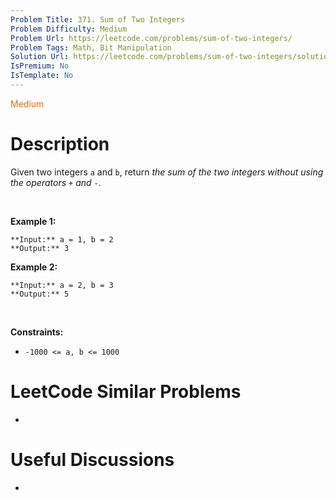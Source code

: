 ```yaml
---
Problem Title: 371. Sum of Two Integers
Problem Difficulty: Medium
Problem Url: https://leetcode.com/problems/sum-of-two-integers/
Problem Tags: Math, Bit Manipulation
Solution Url: https://leetcode.com/problems/sum-of-two-integers/solution/
IsPremium: No
IsTemplate: No
---
```


<span style="color: rgb(239, 108, 0);">Medium</span>

# Description

Given two integers `a` and `b`, return *the sum of the two integers without using the operators* `+` *and* `-`.


 


**Example 1:**



```
**Input:** a = 1, b = 2
**Output:** 3

```
**Example 2:**



```
**Input:** a = 2, b = 3
**Output:** 5

```

 


**Constraints:**


* `-1000 <= a, b <= 1000`




# LeetCode Similar Problems

- []()

# Useful Discussions

- []()
